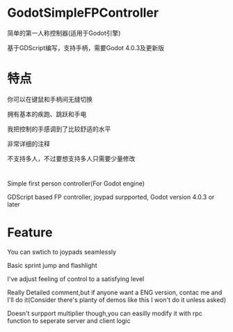 # GodotSimpleFPController

简单的第一人称控制器(适用于Godot引擎)

基于GDScript编写，支持手柄，需要Godot 4.0.3及更新版

   
# 特点 

你可以在键鼠和手柄间无缝切换

拥有基本的疾跑、跳跃和手电

我把控制的手感调到了比较舒适的水平 

非常详细的注释 

不支持多人，不过要想支持多人只需要少量修改 
#
Simple first person controller(For Godot engine)

GDScript based FP controller, joypad surpported, Godot version 4.0.3 or later

# Feature
You can swtich to joypads seamlessly

Basic sprint jump and flashlight

I've adjust feeling of control to a satisfying level

Really Detailed comment,but if anyone want a ENG version, contac me and I'll do it(Consider there's planty of demos like this I won't do it unless asked)

Doesn't surpport multiplier though,you can easilly modify it with rpc function to seperate server and client logic
